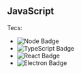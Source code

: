 ## JavaScript

Tecs:
- ![Node Badge](https://img.shields.io/badge/-%7C%20Node.js-green?style=flat&logo=node.js&logoColor=white&link)
- ![TypeScript Badge](https://img.shields.io/badge/-%7C%20TypeScript-blue?style=flat&logo=typescript&logoColor=white&link)
- ![React Badge](https://img.shields.io/badge/-%7C%20React-61dbfb?style=flat&logo=react&logoColor=white)
- ![Electron Badge](https://img.shields.io/badge/-%7C%20Electron-61dbfb?style=flat&logo=electron&logoColor=white)
